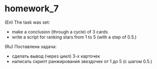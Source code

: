 # homework_7
(En)
The task was set:
- make a conclusion (through a cycle) of 3 cards
- write a script for ranking stars from 1 to 5 (with a step of 0.5.)

(Ru)
Поставлена задача:
- сделать вывод (через цикл)  3-х карточек 
- написать скрипт ранжирования звездочек от 1 до 5 (с шагом 0.5.)

